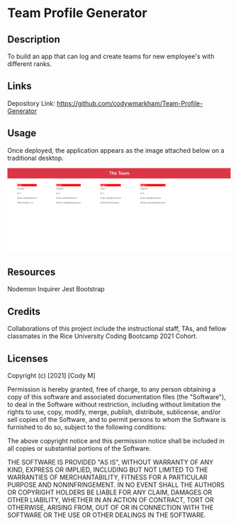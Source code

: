 # Team Profile Generator

## Description

To build an app that can log and create teams for new employee's with different ranks.

## Links

Depository Link: https://github.com/codywmarkham/Team-Profile-Generator

## Usage

Once deployed, the application appears as the image attached below on a traditional desktop.

![Explantion Image](https://github.com/codywmarkham/Team-Profile-Generator/blob/main/assests/images/samplehtml.PNG)

## Resources

Nodemon
Inquirer
Jest
Bootstrap

## Credits

Collaborations of this project include the instructional staff, TAs, and fellow classmates in the Rice University Coding Bootcamp 2021 Cohort.

## Licenses

Copyright (c) [2021] [Cody M]

Permission is hereby granted, free of charge, to any person obtaining a copy of this software and associated documentation files (the "Software"), to deal in the Software without restriction, including without limitation the rights to use, copy, modify, merge, publish, distribute, sublicense, and/or sell copies of the Software, and to permit persons to whom the Software is furnished to do so, subject to the following conditions:

The above copyright notice and this permission notice shall be included in all copies or substantial portions of the Software.

THE SOFTWARE IS PROVIDED "AS IS", WITHOUT WARRANTY OF ANY KIND, EXPRESS OR IMPLIED, INCLUDING BUT NOT LIMITED TO THE WARRANTIES OF MERCHANTABILITY, FITNESS FOR A PARTICULAR PURPOSE AND NONINFRINGEMENT. IN NO EVENT SHALL THE AUTHORS OR COPYRIGHT HOLDERS BE LIABLE FOR ANY CLAIM, DAMAGES OR OTHER LIABILITY, WHETHER IN AN ACTION OF CONTRACT, TORT OR OTHERWISE, ARISING FROM, OUT OF OR IN CONNECTION WITH THE SOFTWARE OR THE USE OR OTHER DEALINGS IN THE SOFTWARE.

